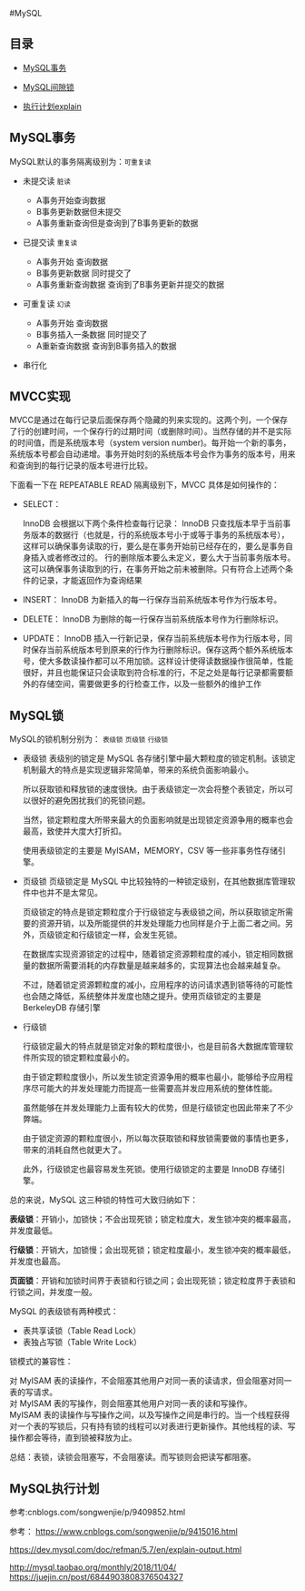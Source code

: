 #MySQL

## 目录

- [MySQL事务](#MySQL事务)

- [MySQL间隙锁](#间隙锁)

- [执行计划explain](#MySQL执行计划)

## MySQL事务 
MySQL默认的事务隔离级别为：`可重复读`
- 未提交读   `脏读`  
    - A事务开始查询数据
    - B事务更新数据但未提交
    - A事务重新查询但是查询到了B事务更新的数据
    
- 已提交读  `重复读`
    - A事务开始 查询数据
    - B事务更新数据 同时提交了
    - A事务重新查询数据 查询到了B事务更新并提交的数据
    
- 可重复读   `幻读`
    - A事务开始 查询数据
    - B事务插入一条数据 同时提交了
    - A重新查询数据 查询到B事务插入的数据
    
- 串行化

## MVCC实现

MVCC是通过在每行记录后面保存两个隐藏的列来实现的。这两个列，一个保存了行的创建时间，一个保存行的过期时间（或删除时间）。当然存储的并不是实际的时间值，而是系统版本号（system version number)。每开始一个新的事务，系统版本号都会自动递增。事务开始时刻的系统版本号会作为事务的版本号，用来和查询到的每行记录的版本号进行比较。

下面看一下在 REPEATABLE READ 隔离级别下，MVCC 具体是如何操作的：

- SELECT：

    InnoDB 会根据以下两个条件检查每行记录：
    InnoDB 只查找版本早于当前事务版本的数据行（也就是，行的系统版本号小于或等于事务的系统版本号），这样可以确保事务读取的行，要么是在事务开始前已经存在的，要么是事务自身插入或者修改过的。
    行的删除版本要么未定义，要么大于当前事务版本号。这可以确保事务读取到的行，在事务开始之前未被删除。只有符合上述两个条件的记录，才能返回作为查询结果
- INSERT：
    InnoDB 为新插入的每一行保存当前系统版本号作为行版本号。
- DELETE：
    InnoDB 为删除的每一行保存当前系统版本号作为行删除标识。
- UPDATE：
    InnoDB 插入一行新记录，保存当前系统版本号作为行版本号，同时保存当前系统版本号到原来的行作为行删除标识。保存这两个额外系统版本号，使大多数读操作都可以不用加锁。这样设计使得读数据操作很简单，性能很好，并且也能保证只会读取到符合标准的行，不足之处是每行记录都需要额外的存储空间，需要做更多的行检查工作，以及一些额外的维护工作

## MySQL锁

MySQL的锁机制分别为： `表级锁` `页级锁` `行级锁`

- 表级锁
    表级别的锁定是 MySQL 各存储引擎中最大颗粒度的锁定机制。该锁定机制最大的特点是实现逻辑非常简单，带来的系统负面影响最小。
    
    所以获取锁和释放锁的速度很快。由于表级锁定一次会将整个表锁定，所以可以很好的避免困扰我们的死锁问题。
    
    当然，锁定颗粒度大所带来最大的负面影响就是出现锁定资源争用的概率也会最高，致使并大度大打折扣。
    
    使用表级锁定的主要是 MyISAM，MEMORY，CSV 等一些非事务性存储引擎。
  
- 页级锁
    页级锁定是 MySQL 中比较独特的一种锁定级别，在其他数据库管理软件中也并不是太常见。
    
    页级锁定的特点是锁定颗粒度介于行级锁定与表级锁之间，所以获取锁定所需要的资源开销，以及所能提供的并发处理能力也同样是介于上面二者之间。另外，页级锁定和行级锁定一样，会发生死锁。
    
    在数据库实现资源锁定的过程中，随着锁定资源颗粒度的减小，锁定相同数据量的数据所需要消耗的内存数量是越来越多的，实现算法也会越来越复杂。
    
    不过，随着锁定资源颗粒度的减小，应用程序的访问请求遇到锁等待的可能性也会随之降低，系统整体并发度也随之提升。使用页级锁定的主要是 BerkeleyDB 存储引擎
    
- 行级锁

    行级锁定最大的特点就是锁定对象的颗粒度很小，也是目前各大数据库管理软件所实现的锁定颗粒度最小的。
    
    由于锁定颗粒度很小，所以发生锁定资源争用的概率也最小，能够给予应用程序尽可能大的并发处理能力而提高一些需要高并发应用系统的整体性能。
    
    虽然能够在并发处理能力上面有较大的优势，但是行级锁定也因此带来了不少弊端。
    
    由于锁定资源的颗粒度很小，所以每次获取锁和释放锁需要做的事情也更多，带来的消耗自然也就更大了。
    
    此外，行级锁定也最容易发生死锁。使用行级锁定的主要是 InnoDB 存储引擎。
    
    
总的来说，MySQL 这三种锁的特性可大致归纳如下：

**表级锁**：开销小，加锁快；不会出现死锁；锁定粒度大，发生锁冲突的概率最高，并发度最低。

**行级锁**：开销大，加锁慢；会出现死锁；锁定粒度最小，发生锁冲突的概率最低，并发度也最高。

**页面锁**：开销和加锁时间界于表锁和行锁之间；会出现死锁；锁定粒度界于表锁和行锁之间，并发度一般。


MySQL 的表级锁有两种模式：

- 表共享读锁（Table Read Lock）
- 表独占写锁（Table Write Lock）

锁模式的兼容性：

对 MyISAM 表的读操作，不会阻塞其他用户对同一表的读请求，但会阻塞对同一表的写请求。   
对 MyISAM 表的写操作，则会阻塞其他用户对同一表的读和写操作。     
MyISAM 表的读操作与写操作之间，以及写操作之间是串行的。当一个线程获得对一个表的写锁后，只有持有锁的线程可以对表进行更新操作。其他线程的读、写操作都会等待，直到锁被释放为止。


总结：表锁，读锁会阻塞写，不会阻塞读。而写锁则会把读写都阻塞。

## MySQL执行计划

参考:cnblogs.com/songwenjie/p/9409852.html



参考：
https://www.cnblogs.com/songwenjie/p/9415016.html

https://dev.mysql.com/doc/refman/5.7/en/explain-output.html

http://mysql.taobao.org/monthly/2018/11/04/
https://juejin.cn/post/6844903808376504327

